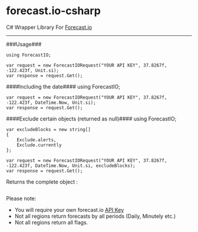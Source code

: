 forecast.io-csharp
==================

C# Wrapper Library For [Forecast.io](http://forecast.io/)

------------------

###Usage###

    using ForecastIO;
    
    var request = new ForecastIORequest("YOUR API KEY", 37.8267f, -122.423f, Unit.si);
    var response = request.Get();
    
####Including the date####
    using ForecastIO;
    
    var request = new ForecastIORequest("YOUR API KEY", 37.8267f, -122.423f, DateTime.Now, Unit.si);
    var response = request.Get();
    
####Exclude certain objects (returned as null)####
    using ForecastIO;
    
    var excludeBlocks = new string[] 
    {
        Exclude.alerts,
        Exclude.currently
    };

    var request = new ForecastIORequest("YOUR API KEY", 37.8267f, -122.423f, DateTime.Now, Unit.si, excludeBlocks);
    var response = request.Get();

Returns the complete object : 
<p align="center">
  <img src="http://i.imgur.com/abK2kzi.png" alt=""></img>
</p>

Please note:

 - You will require your own forecast.io [API Key](https://developer.forecast.io/)
 - Not all regions return forecasts by all periods (Daily, Minutely etc.)
 - Not all regions return all flags.

